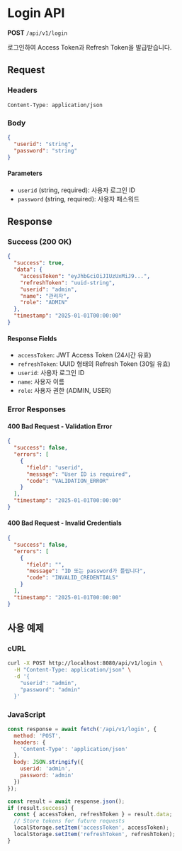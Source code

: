 # Login API

**POST** `/api/v1/login`

로그인하여 Access Token과 Refresh Token을 발급받습니다.

## Request

### Headers
```
Content-Type: application/json
```

### Body
```json
{
  "userid": "string",
  "password": "string"
}
```

#### Parameters
- `userid` (string, required): 사용자 로그인 ID
- `password` (string, required): 사용자 패스워드

## Response

### Success (200 OK)
```json
{
  "success": true,
  "data": {
    "accessToken": "eyJhbGciOiJIUzUxMiJ9...",
    "refreshToken": "uuid-string",
    "userid": "admin",
    "name": "관리자",
    "role": "ADMIN"
  },
  "timestamp": "2025-01-01T00:00:00"
}
```

#### Response Fields
- `accessToken`: JWT Access Token (24시간 유효)
- `refreshToken`: UUID 형태의 Refresh Token (30일 유효)
- `userid`: 사용자 로그인 ID
- `name`: 사용자 이름
- `role`: 사용자 권한 (ADMIN, USER)

### Error Responses

#### 400 Bad Request - Validation Error
```json
{
  "success": false,
  "errors": [
    {
      "field": "userid",
      "message": "User ID is required",
      "code": "VALIDATION_ERROR"
    }
  ],
  "timestamp": "2025-01-01T00:00:00"
}
```

#### 400 Bad Request - Invalid Credentials
```json
{
  "success": false,
  "errors": [
    {
      "field": "",
      "message": "ID 또는 password가 틀립니다",
      "code": "INVALID_CREDENTIALS"
    }
  ],
  "timestamp": "2025-01-01T00:00:00"
}
```

## 사용 예제

### cURL
```bash
curl -X POST http://localhost:8080/api/v1/login \
  -H "Content-Type: application/json" \
  -d '{
    "userid": "admin",
    "password": "admin"
  }'
```

### JavaScript
```javascript
const response = await fetch('/api/v1/login', {
  method: 'POST',
  headers: {
    'Content-Type': 'application/json'
  },
  body: JSON.stringify({
    userid: 'admin',
    password: 'admin'
  })
});

const result = await response.json();
if (result.success) {
  const { accessToken, refreshToken } = result.data;
  // Store tokens for future requests
  localStorage.setItem('accessToken', accessToken);
  localStorage.setItem('refreshToken', refreshToken);
}
```